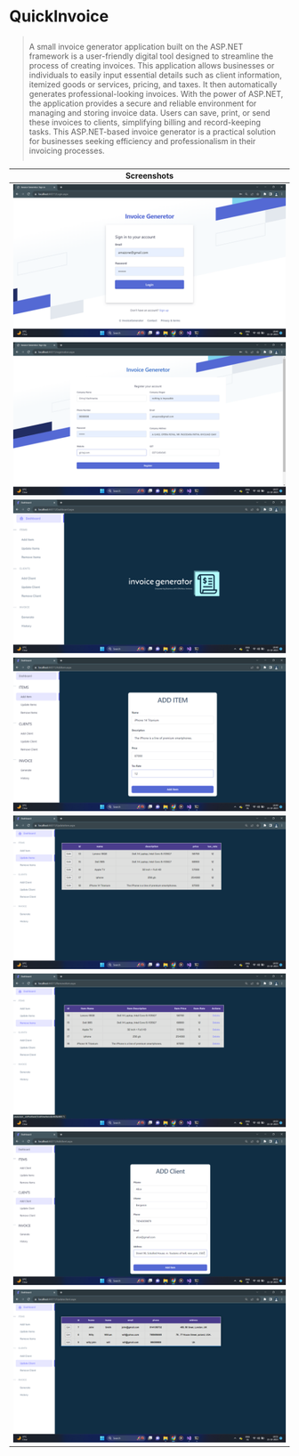 # QuickInvoice
<blockquote style="padding:10px" align="left">
A small invoice generator application built on the ASP.NET framework is a user-friendly digital tool designed to streamline the process of creating invoices. This application allows businesses or individuals to easily input essential details such as client information, itemized goods or services, pricing, and taxes. It then automatically generates professional-looking invoices. With the power of ASP.NET, the application provides a secure and reliable environment for managing and storing invoice data. Users can save, print, or send these invoices to clients, simplifying billing and record-keeping tasks. This ASP.NET-based invoice generator is a practical solution for businesses seeking efficiency and professionalism in their invoicing processes.
</blockquote>

|Screenshots|
|---------|
|<img src="https://github.com/om1512/QuickInvoice/blob/main/Screenshots/1.png" />|
|<img src="https://github.com/om1512/QuickInvoice/blob/main/Screenshots/2.png" />|
|<img src="https://github.com/om1512/QuickInvoice/blob/main/Screenshots/3.png" />|
|<img src="https://github.com/om1512/QuickInvoice/blob/main/Screenshots/4.png" />|
|<img src="https://github.com/om1512/QuickInvoice/blob/main/Screenshots/5.png" />|
|<img src="https://github.com/om1512/QuickInvoice/blob/main/Screenshots/6.png" />|
|<img src="https://github.com/om1512/QuickInvoice/blob/main/Screenshots/7.png" />|
|<img src="https://github.com/om1512/QuickInvoice/blob/main/Screenshots/8.png" />|

